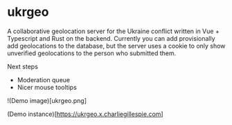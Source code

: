 # ukrgeo

A collaborative geolocation server for the Ukraine conflict written in Vue + Typescript and Rust on the backend. Currently you can add provisionally add geolocations to the database, but the server uses a cookie to only show unverified geolocations to the person who submitted them.

Next steps

- Moderation queue
- Nicer mouse tooltips

!(Demo image)[ukrgeo.png]

(Demo instance)[https://ukrgeo.x.charliegillespie.com]